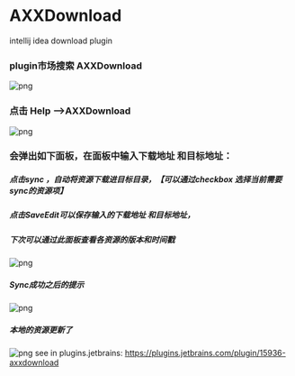 # AXXDownload
intellij idea download plugin

### plugin市场搜索 AXXDownload
![png](http://lc-OapjPjDn.cn-n1.lcfile.com/c8ead948e9d559ed3000.png/introduction3.png)

### 点击 Help -->AXXDownload
![png](http://lc-OapjPjDn.cn-n1.lcfile.com/d737ece617237f0a6c25.png/introduction2.png)

### 会弹出如下面板，在面板中输入下载地址 和目标地址：
##### 点击sync ，自动将资源下载进目标目录，【可以通过checkbox 选择当前需要sync的资源项】
##### 点击SaveEdit可以保存输入的下载地址 和目标地址，
##### 下次可以通过此面板查看各资源的版本和时间戳
![png](http://lc-OapjPjDn.cn-n1.lcfile.com/ce4322f8249785c5416f.png/introduction4.png)

##### Sync成功之后的提示
![png](http://lc-oapjpjdn.cn-n1.lcfile.com/0b299eba67443f5f0c81.png/introduction1.png)
##### 本地的资源更新了
![png](http://lc-OapjPjDn.cn-n1.lcfile.com/5e15e7d3977d7061fd95.png/introduction6.png
)
see in plugins.jetbrains:
https://plugins.jetbrains.com/plugin/15936-axxdownload